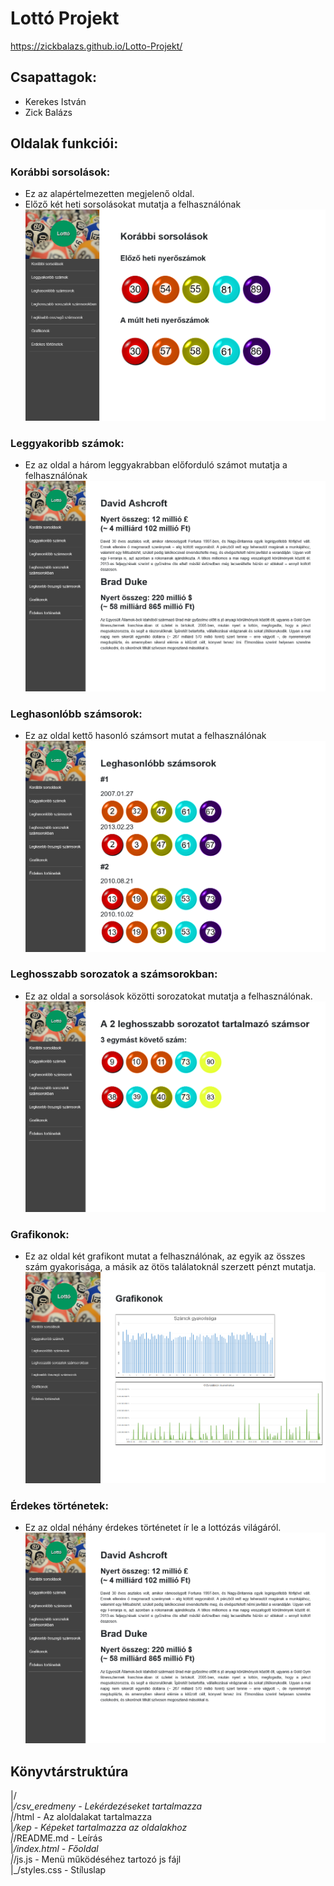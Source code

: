 # Lottó Projekt
https://zickbalazs.github.io/Lotto-Projekt/
## Csapattagok:
- Kerekes István
- Zick Balázs
## Oldalak funkciói:
### Korábbi sorsolások:
- Ez az alapértelmezetten megjelenő oldal.
- Előző két heti sorsolásokat mutatja a felhasználónak
![index.html](/kep/scr/index_scr.png)
### Leggyakoribb számok:
- Ez az oldal a három leggyakrabban előforduló számot mutatja a felhasználónak
![leggyakoribb.html](/kep/erdekes.png)
### Leghasonlóbb számsorok:
- Ez az oldal kettő hasonló számsort mutat a felhasználónak
![leghasonlobb.html](/kep/hasonlo.png)
### Leghosszabb sorozatok a számsorokban:
- Ez az oldal a sorsolások közötti sorozatokat mutatja a felhasználónak.
![leghosszabb.html](/kep/leghosszabb.png)
### Grafikonok:
- Ez az oldal két grafikont mutat a felhasználónak, az egyik az összes szám gyakorisága, a másik az ötös találatoknál szerzett pénzt mutatja.
![grafikon.html](/kep/grafikon.png)
### Érdekes történetek:
- Ez az oldal néhány érdekes történetet ír le a lottózás világáról.
![erdekes.html](/kep/erdekes.png)
## Könyvtárstruktúra
|/ <br>
|_/csv_eredmeny - Lekérdezéseket tartalmazza<br>
|_/html - Az aloldalakat tartalmazza<br>
|_/kep - Képeket tartalmazza az oldalakhoz<br>
|_/README.md - Leírás<br>
|_/index.html - Főoldal<br>
|_/js.js - Menü működéséhez tartozó js fájl<br>
|_/styles.css - Stíluslap<br>
